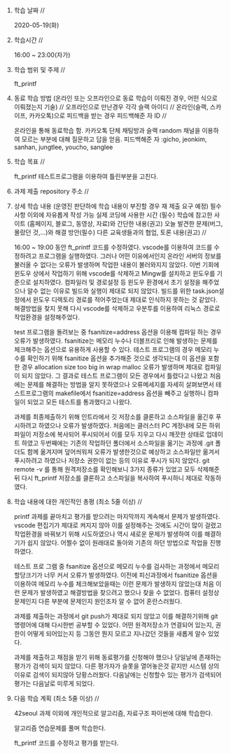 1. 학습 날짜 // 

    2020-05-19(화)
 
2. 학습시간 // 

    16:00 ~ 23:00(자가)

3. 학습 범위 및 주제 // 
    
    ft_printf

4. 동료 학습 방법 (온라인 또는 오프라인으로 동료 학습이 이뤄진 경우, 어떤 식으로 이뤄졌는지 기술) // 오프라인으로 만난경우 각각 슬랙 아이디 // 온라인(슬랙, 스카이프, 카카오톡)으로 피드백을 받는 경우 피드백해준 자 ID // 

    온라인을 통해 동료학습 함. 카카오톡 단체 채팅방과 슬랙 random 채널을 이용하여 모르는 부분에 대해 질문하고 답을 얻음. 피드백해준 자 :gicho, jeonkim, sanhan, jungtlee, youcho, sanglee

5. 학습 목표 //

    ft_printf 테스트프로그램을 이용하여 틀린부분을 고친다.
    
6. 과제 제출 repository 주소 // 
    
    
    
7. 상세 학습 내용 (운영진 판단하에 학습 내용이 부진할 경우 재 제출 요구 예정) 필수사항 이외에 자유롭게 작성 가능 실제 코딩에 사용한 시간 (필수) 학습에 참고한 사이트 (홈페이지, 블로그, 동영상, 자료)와 간단한 내용(권고) 오늘 발견한 문제(버그, 몰랐던 것,...)와 해결 방안(필수) 다른 교육생들과의 협업, 토론 내용(권고) //
    
    16:00 ~ 19:00 동안 ft_printf 코드를 수정하였다.
    vscode를 이용하여 코드를 수정하려고 프로그램을 실행하였다. 그러나 어떤 이유에서인지 온라인 서버의 정보를 불러올 수 없다는 오류가 발생하며 작업한 내용이 불러와지지 않았다. 이번 기회에 윈도우 상에서 작업하기 위해 vscode를 삭제하고 Mingw를 설치하고 윈도우를 기준으로 설치하였다. 컴파일러 및 경로설정 등 윈도우 환경에서 초기 설정을 해주었으나 알수 없는 이유로 빌드와 실행이 제대로 되지 않았다. 빌드를 위한 task.json설정에서 윈도우 디렉토리 경로를 적어주었는대 제대로 인식하지 못하는 것 같았다. 해결방법을 찾지 못해 다시 vscode를 삭제하고 우분투를 이용하여 리눅스 경로로 작업환경을 설정해주었다.
    
    test 프로그램을 돌려보는 중 fsanitize=address 옵션을 이용해 컴파일 하는 경우 오류가 발생하였다. fsanitize는 메모리 누수나 더블프리로 인해 발생하는 문제를 체크해주는 옵션으로 유용하게 사용할 수 있다. 테스트 프로그램의 경우 메모리 누수를 확인하기 위해 fsanitize 옵션을 추가해준 것으로 생각되는대 이 옵션을 포함한 경우 allocation size too big in wrap malloc 오류가 발생하며 제대로 컴파일이 되지 않았다. 그 결과로 테스트 프로그램이 모든 경우에서 틀렸다고 나왔고 처음에는 문제를 해결하는 방법을 알지 못하였으나 오류메세지를 자세히 살펴보면서 테스트프로그램의 makefile에서 fsanitize=address 옵션을 빼주고 실행하니 컴파일이 되었고 모든 테스트를 통과했다고 나왔다.
    
    과제를 최종제출하기 위해 인트라에서 깃 저장소를 클론하고 소스파일을 옮긴후 푸시하려고 하였으나 오류가 발생하였다. 처음에는 클러스터 PC 계정내에 모든 하위 파일이 저장소에 복사되어 푸시되어서 이를 모두 지우고 다시 깨끗한 상태로 업데이트 하였고 두번째에는 기존의 작업하던 폴더에서 소스파일을 옮기는 과정에 .git 폴더도 함께 옮겨지며 덮어씌워져 오류가 발생한것으로 예상하고 소스파일만 옮겨서 푸시하려고 하였으나 저장소 권한이 없는 등의 이유로 푸시가 되지 않았다. git remote -v 를 통해 원격저장소를 확인해보니 3가지 종류가 있었고 모두 삭제해준뒤 다시 ft_printf 저장소를 클론하고 소스파일을 복사하여 푸시하니 제대로 작동하였다.
    
8. 학습 내용에 대한 개인적인 총평 (최소 5줄 이상) //
   
   printf 과제를 끝마치고 평가를 받으려는 마지막까지 계속해서 문제가 발생하였다. vscode 편집기가 제대로 켜지지 않아 이를 설정해주는 것에도 시간이 많이 걸렸고 작업환경을 바꿔보기 위해 시도하였으나 역시 새로운 문제가 발생하여 이를 해결하기가 쉽지 않았다. 어쩔수 없이 원래대로 돌아와 기존의 하던 방법으로 작업을 진행하였다.
   
   테스트 프로 그램 중 fsanitize 옵션으로 메모리 누수를 검사하는 과정에서 메모리 할당크기가 너무 커서 오류가 발생하였다. 이전에 피신과정에서 fsanitize 옵션을 이용하여 메모리 누수를 체크해보았을때는 이런 문제가 발생하지 않았는대 처음 이런 문제가 발생하였고 해결방법을 찾으려고 했으나 찾을 수 없었다. 컴퓨터 설정상 문제인지 다른 부분에 문제인지 원인조차 알 수 없어 혼란스러웠다. 
   
   과제를 제출하는 과정에서 git push가 제대로 되지 않았고 이를 해결하기위해 git 명령어에 대해 다시한번 공부할 수 있었다. 어떤 원격저장소가 연결되어 있는지, 권한이 어떻게 되어있는지 등 그동안 뭔지 모르고 지나갔던 것들을 새롭게 알수 있었다.
   
   과제를 제출하고 채점을 받기 위해 동료평가를 신청해야 했으나 당일날에 존재하는 평가가 검색이 되지 않았다. 다른 평가자가 슬롯을 열어놓은것 같지만 시스템 상의 이유로 검색이 되지않아 당황스러웠다. 다음날에는 신청할수 있는 평가가 검색되어 평가는 다음날로 미루게 되었다.
   
9. 다음 학습 계획 (최소 5줄 이상) // 
    
    42seoul 과제 이외에 개인적으로 알고리즘, 자료구조 파이썬에 대해 학습한다.
    
    알고리즘 연습문제를 풀며 학습한다.
    
    ft_printf 코드를 수정하고 평가를 받는다.
    